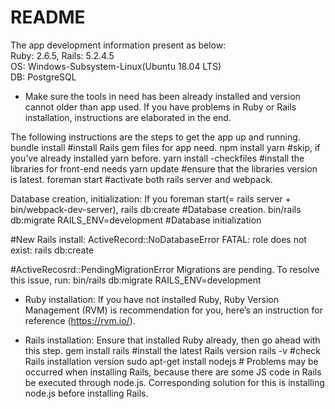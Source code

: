 # README

The app development information present as below: </br>
Ruby: 2.6.5, Rails: 5.2.4.5 </br>
OS: Windows-Subsystem-Linux(Ubuntu 18.04 LTS) </br>
DB: PostgreSQL </br>

* Make sure the tools in need has been already installed and version cannot older than app used. If you have problems in Ruby or Rails installation, instructions are elaborated in the end.

The following instructions are the steps to get the app up and running.
bundle install 				#install Rails gem files for app need.
npm install yarn 			#skip, if you’ve already installed yarn before.
yarn install -checkfiles		#install the libraries for front-end needs
yarn update 				#ensure that the libraries version is latest.
foreman start				#activate both rails server and webpack. 

Database creation, initialization:
If you foreman start(= rails server + bin/webpack-dev-server),
rails db:create								#Database creation.
bin/rails db:migrate RAILS_ENV=development	#Database initialization

#New Rails install: ActiveRecord::NoDatabaseError FATAL: role does not exist:
rails db:create	

#ActiveRecosrd::PendingMigrationError Migrations are pending. To resolve this issue, run: bin/rails db:migrate RAILS_ENV=development

* Ruby installation:
If you have not installed Ruby, Ruby Version Management (RVM) is recommendation for you, here’s an instruction for reference (https://rvm.io/).

* Rails installation: 
Ensure that installed Ruby already, then go ahead with this step.
gem install rails 			#install the latest Rails version
rails -v 				    #check Rails installation version
sudo apt-get install nodejs	 # Problems may be occurred when installing Rails, because there are some JS code in Rails be executed through node.js. Corresponding solution for this is installing node.js before installing Rails.

